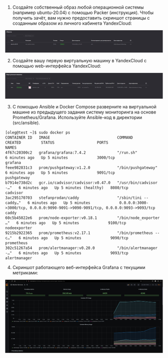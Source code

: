 1. Создайте собственный образ любой операционной системы (например ubuntu-20.04) с помощью Packer (инструкция). Чтобы получить зачёт, вам нужно предоставить скриншот страницы с созданным образом из личного кабинета YandexCloud:

![Текст с описанием картинки](https://github.com/oleg-chumakov/devops-netology/blob/main/images/virt04-1.JPG)

2. Создайте вашу первую виртуальную машину в YandexCloud с помощью web-интерфейса YandexCloud:

![Текст с описанием картинки](https://github.com/oleg-chumakov/devops-netology/blob/main/images/virt04-2.JPG)

3. С помощью Ansible и Docker Compose разверните на виртуальной машине из предыдущего задания систему мониторинга на основе Prometheus/Grafana. Используйте Ansible-код в директории (src/ansible).
```
[oleg@test ~]$ sudo docker ps
CONTAINER ID   IMAGE                              COMMAND                  CREATED         STATUS                   PORTS                                                                              NAMES
4f67c20300c2   grafana/grafana:7.4.2              "/run.sh"                6 minutes ago   Up 5 minutes             3000/tcp                                                                           grafana
feee982831c3   prom/pushgateway:v1.2.0            "/bin/pushgateway"       6 minutes ago   Up 5 minutes             9091/tcp                                                                           pushgateway
b7914e738d2c   gcr.io/cadvisor/cadvisor:v0.47.0   "/usr/bin/cadvisor -…"   6 minutes ago   Up 5 minutes (healthy)   8080/tcp                                                                           cadvisor
3ac295170703   stefanprodan/caddy                 "/sbin/tini -- caddy…"   6 minutes ago   Up 5 minutes             0.0.0.0:3000->3000/tcp, 0.0.0.0:9090-9091->9090-9091/tcp, 0.0.0.0:9093->9093/tcp   caddy
60c5b45022e6   prom/node-exporter:v0.18.1         "/bin/node_exporter …"   6 minutes ago   Up 5 minutes             9100/tcp                                                                           nodeexporter
9215b2922365   prom/prometheus:v2.17.1            "/bin/prometheus --c…"   6 minutes ago   Up 5 minutes             9090/tcp                                                                           prometheus
302c51267a54   prom/alertmanager:v0.20.0          "/bin/alertmanager -…"   6 minutes ago   Up 5 minutes             9093/tcp                                                                           alertmanager
```

4. Скриншот работающего веб-интерфейса Grafana с текущими метриками:

![Текст с описанием картинки](https://github.com/oleg-chumakov/devops-netology/blob/main/images/virt04-3.JPG)
